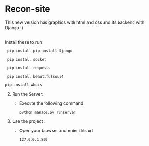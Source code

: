 # Recon-site
This new version has graphics with html and css and its backend with Django :)

<br>
Install these to run <br>

```
 pip install pip install Django
```
```
 pip install socket
```
```
 pip install requests
```
```
 pip install beautifulsoup4
```
```
pip install whois
```
2. Run the Server:
   - Execute the following command:
     ```
     python manage.py runserver
     ```
     
3. Use the project :
   - Open your browser and enter this url
     ```
     127.0.0.1:800
     ```
